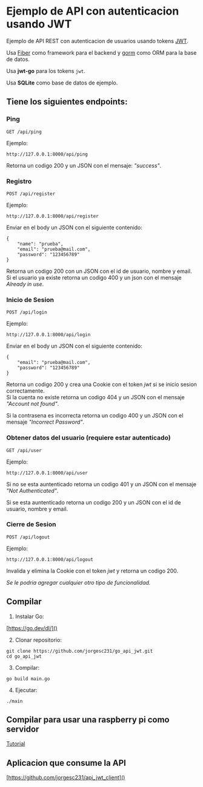 # Ejemplo de API con autenticacion usando JWT

Ejemplo de API REST con autenticacion de usuarios usando tokens [JWT](https://jwt.io/).

Usa [Fiber](https://docs.gofiber.io/) como framework para el backend y [gorm](https://gorm.io/) como ORM para la base de datos.

Usa **jwt-go** para los tokens `jwt`.

Usa **SQLite** como base de datos de ejemplo.

## Tiene los siguientes endpoints:


### Ping

```
GET /api/ping
```

Ejemplo:


```
http://127.0.0.1:8000/api/ping
```

Retorna un codigo 200 y un JSON con el mensaje: *"success"*.


### Registro

```
POST /api/register
```

Ejemplo:

```
http://127.0.0.1:8000/api/register
```

Enviar en el body un JSON con el siguiente contenido:

```
{
    "name": "prueba",
    "email": "prueba@mail.com",
    "password": "123456789"
}
```

Retorna un codigo 200 con un JSON con el id de usuario, nombre y email.  
Si el usuario ya existe retorna un codigo 400 y un json con el mensaje *Already in use*.


### Inicio de Sesion

```
POST /api/login
```

Ejemplo:


```
http://127.0.0.1:8000/api/login
```

Enviar en el body un JSON con el siguiente contenido:

```
{
    "email": "prueba@mail.com",
    "password": "123456789"
}
```

Retorna un codigo 200 y crea una Cookie con el token *jwt* si se inicio sesion correctamente.  
Si la cuenta no existe retorna un codigo 404 y un JSON con el mensaje *"Account not found"*.        

Si la contrasena es incorrecta retorna un codigo 400 y un JSON con el mensaje *"Incorrect Password"*.


### Obtener datos del usuario (requiere estar autenticado)

```
GET /api/user
```

Ejemplo:

```
http://127.0.0.1:8000/api/user
```

Si no se esta auntenticado retorna un codigo 401 y un JSON con el mensaje *"Not Authenticated"*.  

Si se esta auntenticado retorna un codigo 200 y un JSON con el id de usuario, nombre y email.


### Cierre de Sesion

```
POST /api/logout
```

Ejemplo:

```
http://127.0.0.1:8000/api/logout
```

Invalida y elimina la Cookie con el token *jwt* y retorna un codigo 200.


*Se le podria agregar cualquier otro tipo de funcionalidad.*

## Compilar

1. Instalar Go:

[https://go.dev/dl/]()

2. Clonar repositorio:

```
git clone https://github.com/jorgesc231/go_api_jwt.git
cd go_api_jwt
```

3. Compilar:


```
go build main.go
```

4. Ejecutar:

```
./main
```



## Compilar para usar una raspberry pi como servidor


[Tutorial](https://github.com/jorgesc231/tutoriales_raspberry_pi/tree/master/go_cross_rpi1)


## Aplicacion que consume la API


[https://github.com/jorgesc231/api_jwt_client]()